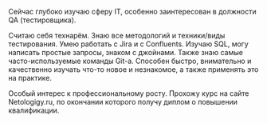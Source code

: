 Сейчас глубоко изучаю сферу IT, особенно заинтересован в должности QA (тестировщика).

Считаю себя технарём. Знаю все методологий и техники/виды тестирования. Умею работать с Jira и с Confluents. Изучаю SQL, могу написать простые запросы, знаком с джойнами. Также знаю самые часто-используемые команды Git-а. Способен быстро, внимательно и качественно изучать что-то новое и незнакомое, а также применять это на практике.

Особый интерес к профессиональному росту. Прохожу курс на сайте Netologigy.ru, по окончании которого получу диплом о повышении квалификации. 